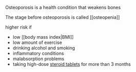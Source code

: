 Osteoporosis is a health condition that weakens bones

The stage before osteoporosis is called [[osteopenia]]

higher risk if 
- low [[body mass index|BMI]]
- low amount of exercise
- drinking alcohol and smoking
- inflammatory conditions
- malabsorption problems
- taking high-dose [steroid tablets](https://www.nhs.uk/conditions/steroid-tablets/) for more than 3 months